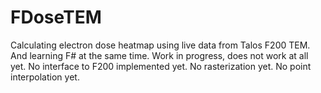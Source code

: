 # FDoseTEM
Calculating electron dose heatmap using live data from Talos F200 TEM. And learning F# at the same time.
Work in progress, does not work at all yet. No interface to F200 implemented yet. No rasterization yet. No point interpolation yet.
